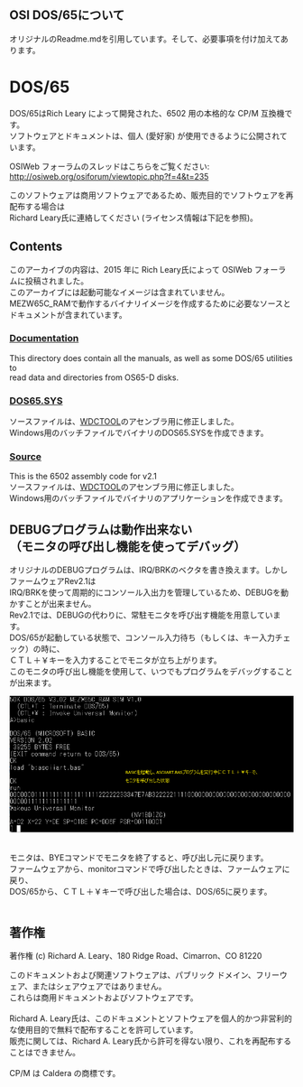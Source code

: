 ## OSI DOS/65について
オリジナルのReadme.mdを引用しています。そして、必要事項を付け加えてあります。

# DOS/65
DOS/65はRich Leary によって開発された、6502 用の本格的な CP/M 互換機です。<br>
ソフトウェアとドキュメントは、個人 (愛好家) が使用できるように公開されています。<br>

OSIWeb フォーラムのスレッドはこちらをご覧ください: http://osiweb.org/osiforum/viewtopic.php?f=4&t=235

このソフトウェアは商用ソフトウェアであるため、販売目的でソフトウェアを再配布する場合は<br>
Richard Leary氏に連絡してください (ライセンス情報は下記を参照)。<br>

## Contents
このアーカイブの内容は、2015 年に Rich Leary氏によって OSIWeb フォーラムに投稿されました。<br>
このアーカイブには起動可能なイメージは含まれていません。<br>
MEZW65C_RAMで動作するバイナリイメージを作成するために必要なソースとドキュメントが含まれています。<br>

### [Documentation](Documentation)

This directory does contain all the manuals, as well as some DOS/65 utilities to<br>
read data and directories from OS65-D disks.<br>

### [DOS65.SYS](dos_src)
ソースファイルは、[WDCTOOL](https://wdc65xx.com/WDCTools)のアセンブラ用に修正しました。<br>
Windows用のバッチファイルでバイナリのDOS65.SYSを作成できます。<br>

### [Source](Source)
This is the 6502 assembly code for v2.1<br>
ソースファイルは、[WDCTOOL](https://wdc65xx.com/WDCTools)のアセンブラ用に修正しました。<br>
Windows用のバッチファイルでバイナリのアプリケーションを作成できます。<br>

## DEBUGプログラムは動作出来ない<br>（モニタの呼び出し機能を使ってデバッグ）
オリジナルのDEBUGプログラムは、IRQ/BRKのベクタを書き換えます。しかしファームウェアRev2.1は<br>
IRQ/BRKを使って周期的にコンソール入出力を管理しているため、DEBUGを動かすことが出来ません。<br>
Rev2.1では、DEBUGの代わりに、常駐モニタを呼び出す機能を用意しています。<br>
DOS/65が起動している状態で、コンソール入力待ち（もしくは、キー入力チェック）の時に、<br>
ＣＴＬ＋￥キーを入力することでモニタが立ち上がります。<br>
このモニタの呼び出し機能を使用して、いつでもプログラムをデバッグすることが出来ます。<br>

![](https://github.com/akih-san/MEZW65C_RAM-Rev2.1/blob/main/photo/invoke_monitor.png)

<br>
モニタは、BYEコマンドでモニタを終了すると、呼び出し元に戻ります。<br>
ファームウェアから、monitorコマンドで呼び出したときは、ファームウェアに戻り、<br>
DOS/65から、ＣＴＬ＋￥キーで呼び出した場合は、DOS/65に戻ります。<br>
<br>

## 著作権

著作権 (c) Richard A. Leary、180 Ridge Road、Cimarron、CO 81220<Br>

このドキュメントおよび関連ソフトウェアは、パブリック ドメイン、フリーウェア、またはシェアウェアではありません。<Br>
これらは商用ドキュメントおよびソフトウェアです。<Br>
<Br>
Richard A. Leary氏は、このドキュメントとソフトウェアを個人的かつ非営利的な使用目的で無料で配布することを許可しています。<Br>
販売に関しては、Richard A. Leary氏から許可を得ない限り、これを再配布することはできません。<Br>
<Br>
CP/M は Caldera の商標です。<Br>
